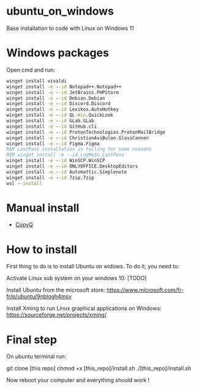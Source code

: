 # ubuntu_on_windows
Base installation to code with Linux on Windows 11

# Windows packages

Open cmd and run:
```cmd
winget install vivaldi
winget install -e --id Notepad++.Notepad++
winget install -e --id JetBrains.PHPStorm
winget install -e --id Debian.Debian
winget install -e --id Discord.Discord
winget install -e --id Lexikos.AutoHotkey
winget install -e --id QL-Win.QuickLook
winget install -e --id GLab.GLab
winget install -e --id GitHub.cli
winget install -e --id ProtonTechnologies.ProtonMailBridge
winget install -e --id ChristianAviBulan.GlassCannon
winget install -e --id Figma.Figma
REM LastPass installation is failing for some reasons
REM winget install -e --id LogMeIn.LastPass
winget install -e --id WinSCP.WinSCP
winget install -e --id ONLYOFFICE.DesktopEditors
winget install -e --id Automattic.Simplenote
winget install -e --id 7zip.7zip
wsl --install
```

# Manual install

- [CopyQ](https://hluk.github.io/CopyQ/)


# How to install

First thing to do is to install Ubuntu on widows. To do it, you need to:

Activate Linux sub system on your windows 10:
[TODO]

Install Ubuntu from the microsoft store:
https://www.microsoft.com/fr-fr/p/ubuntu/9nblggh4msv

Install Xming to run Linux graphical applications on Windows:
https://sourceforge.net/projects/xming/

# Final step

On ubuntu terminal run:

git clone [this repo]
chmod +x [this_repo]/install.sh
./[this_repo]/install.sh

Now  reboot your computer and everything should work !
